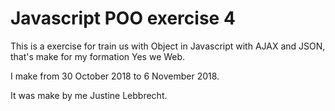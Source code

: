 # Javascript POO exercise 4

This is a exercise for train us with Object in Javascript with AJAX and JSON, that's make for my formation Yes we Web.

I make from 30 October 2018 to 6 November 2018.

It was make by me Justine Lebbrecht.